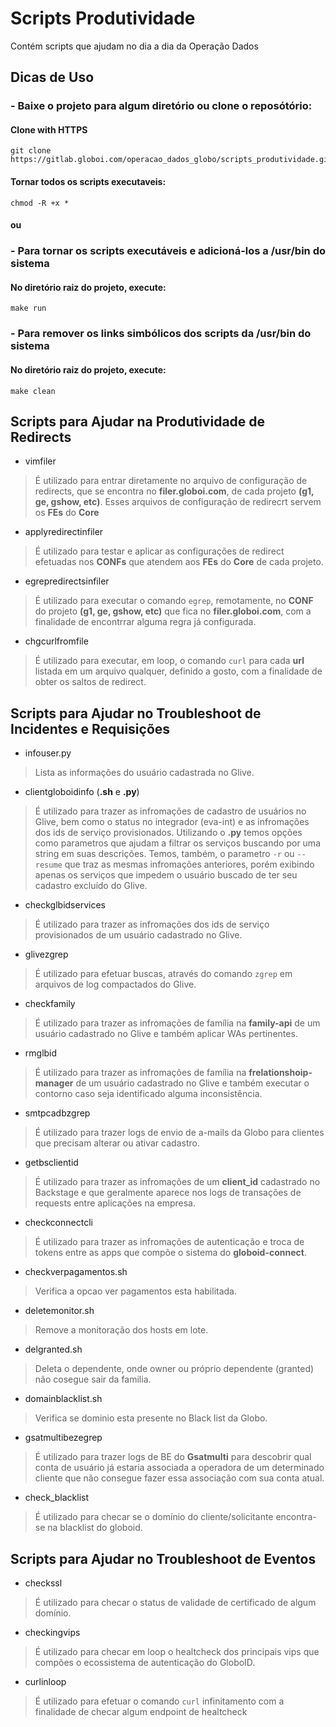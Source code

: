 # Scripts Produtividade

Contém scripts que ajudam no dia a dia da Operação Dados

## Dicas de Uso
### - Baixe o projeto para algum diretório ou clone o reposótório:
#### Clone with HTTPS
```
git clone https://gitlab.globoi.com/operacao_dados_globo/scripts_produtividade.git
```
#### Tornar todos os scripts executaveis:
```
chmod -R +x *
```
#### ou

### - Para tornar os scripts executáveis e adicioná-los a /usr/bin do sistema
#### No diretório raiz do projeto, execute:
```
make run
```
### - Para remover os links simbólicos dos scripts da /usr/bin do sistema
#### No diretório raiz do projeto, execute:
```
make clean
```
## Scripts para Ajudar na Produtividade de Redirects

* vimfiler
>É utilizado para entrar diretamente no arquivo de configuração de redirects, que se encontra no **filer.globoi.com**, de cada projeto **(g1, ge, gshow, etc)**.
>Esses arquivos de configuração de redirecrt servem os **FEs** do **Core**

* applyredirectinfiler
>É utilizado para testar e aplicar as configurações de redirect efetuadas nos **CONFs** que atendem aos **FEs** do **Core** de cada projeto.

* egrepredirectsinfiler
>É utilizado para executar o comando ```egrep```, remotamente, no **CONF** do projeto **(g1, ge, gshow, etc)** que fica no **filer.globoi.com**, com a finalidade de encontrrar alguma regra já configurada.

* chgcurlfromfile
>É utilizado para executar, em loop, o comando ```curl``` para cada **url** listada em um arquivo qualquer, definido a gosto, com a finalidade de obter os saltos de redirect.

## Scripts para Ajudar no Troubleshoot de Incidentes e Requisições

* infouser.py
>Lista as informações do usuário cadastrada no Glive.

* clientgloboidinfo (**.sh** e **.py**)
>É utilizado para trazer as infromações de cadastro de usuários no Glive, bem como o status no integrador (eva-int) e as infromações dos ids de serviço provisionados. Utilizando o **.py** temos opções como parametros que ajudam a filtrar os serviços buscando por uma string em suas descrições. Temos, também, o parametro ```-r``` ou ```--resume``` que traz as mesmas infromações anteriores, porém exibindo apenas os serviços que impedem o usuário buscado de ter seu cadastro excluído do Glive.

* checkglbidservices
>É utilizado para trazer as infromações dos ids de serviço provisionados de um usuário cadastrado no Glive. 

* glivezgrep
>É utilizado para efetuar buscas, através do comando ```zgrep``` em arquivos de log compactados do Glive.

* checkfamily
>É utilizado para trazer as infromações de família na **family-api** de um usuário cadastrado no Glive e também aplicar WAs pertinentes.

* rmglbid
>É utilizado para trazer as infromações de família na **frelationshoip-manager** de um usuário cadastrado no Glive e também executar o contorno caso seja identificado alguma inconsistência.

* smtpcadbzgrep
>É utilizado para trazer logs de envio de a-mails da Globo para clientes que precisam alterar ou ativar cadastro.

* getbsclientid
>É utilizado para trazer as infromações de um **client_id** cadastrado no Backstage e que geralmente aparece nos logs de transações de requests entre aplicações na empresa.

* checkconnectcli
>É utilizado para trazer as infromações de autenticação e troca de tokens entre as apps que compõe o sistema do **globoid-connect**.

* checkverpagamentos.sh
>Verifica a opcao ver pagamentos esta habilitada.

* deletemonitor.sh
>Remove a monitoração dos hosts em lote.

* delgranted.sh
>Deleta o dependente, onde owner ou próprio dependente (granted) não cosegue sair da familia.

* domainblacklist.sh
>Verifica se dominio esta presente no Black list da Globo.

* gsatmultibezegrep
>É utilizado para trazer logs de BE do **Gsatmulti** para descobrir qual conta de usuário já estaria associada a operadora de um determinado cliente que não consegue fazer essa associação com sua conta atual.

* check_blacklist
>É utilizado para checar se o domínio do cliente/solicitante encontra-se na blacklist do globoid.

## Scripts para Ajudar no Troubleshoot de Eventos

* checkssl
>É utilizado para checar o status de validade de certificado de algum domínio.

* checkingvips
>É utilizado para checar em loop o healtcheck dos principais vips que compões o ecossistema de autenticação do GloboID.

* curlinloop
>É utilizado para efetuar o comando ```curl``` infinitamento com a finalidade de checar algum endpoint de healtcheck

